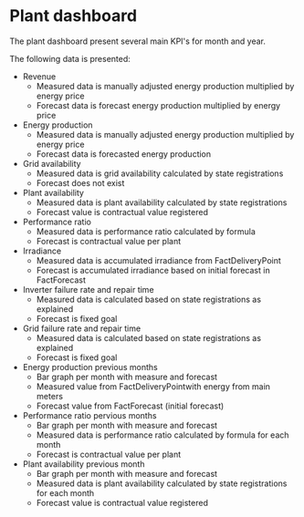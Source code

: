 # Plant dashboard

The plant dashboard present several main KPI's for month and year.

The following data is presented:

* Revenue
    * Measured data is manually adjusted energy production multiplied by energy price
    * Forecast data is forecast energy production multiplied by energy price
* Energy production
    * Measured data is manually adjusted energy production multiplied by energy price
    * Forecast data is forecasted energy production
* Grid availability
    * Measured data is grid availability calculated by state registrations
    * Forecast does not exist
* Plant availability
    * Measured data is plant availability calculated by state registrations
    * Forecast value is contractual value registered
* Performance ratio
    * Measured data is performance ratio calculated by formula
    * Forecast is contractual value per plant
* Irradiance
    * Measured data is accumulated irradiance from FactDeliveryPoint
    * Forecast is accumulated irradiance based on initial forecast in FactForecast
* Inverter failure rate and repair time
    * Measured data is calculated based on state registrations as explained
    * Forecast is fixed goal
* Grid failure rate and repair time
    * Measured data is calculated based on state registrations as explained
    * Forecast is fixed goal
* Energy production previous months
    * Bar graph per month with measure and forecast
    * Measured value from FactDeliveryPointwith energy from main meters 
    * Forecast value from FactForecast (initial forecast)
* Performance ratio pervious months
    * Bar graph per month with measure and forecast
    * Measured data is performance ratio calculated by formula for each month
    * Forecast is contractual value per plant
* Plant availability previous month
    * Bar graph per month with measure and forecast
    * Measured data is plant availability calculated by state registrations for each month
    * Forecast value is contractual value registered
    